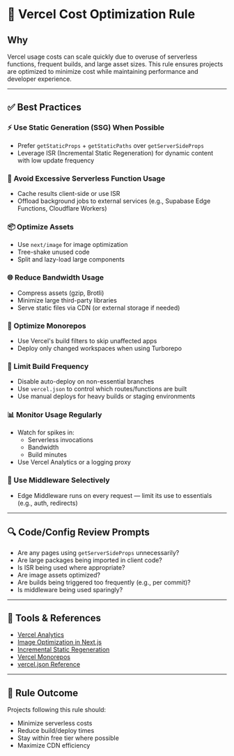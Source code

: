 # 💸 Vercel Cost Optimization Rule

## Why

Vercel usage costs can scale quickly due to overuse of serverless functions, frequent builds, and large asset sizes. This rule ensures projects are optimized to minimize cost while maintaining performance and developer experience.

---

## ✅ Best Practices

### ⚡ Use Static Generation (SSG) When Possible

- Prefer `getStaticProps` + `getStaticPaths` over `getServerSideProps`
- Leverage ISR (Incremental Static Regeneration) for dynamic content with low update frequency

### 🔁 Avoid Excessive Serverless Function Usage

- Cache results client-side or use ISR
- Offload background jobs to external services (e.g., Supabase Edge Functions, Cloudflare Workers)

### 📦 Optimize Assets

- Use `next/image` for image optimization
- Tree-shake unused code
- Split and lazy-load large components

### 🌐 Reduce Bandwidth Usage

- Compress assets (gzip, Brotli)
- Minimize large third-party libraries
- Serve static files via CDN (or external storage if needed)

### 🧱 Optimize Monorepos

- Use Vercel's build filters to skip unaffected apps
- Deploy only changed workspaces when using Turborepo

### 🔄 Limit Build Frequency

- Disable auto-deploy on non-essential branches
- Use `vercel.json` to control which routes/functions are built
- Use manual deploys for heavy builds or staging environments

### 📊 Monitor Usage Regularly

- Watch for spikes in:
  - Serverless invocations
  - Bandwidth
  - Build minutes
- Use Vercel Analytics or a logging proxy

### 🧪 Use Middleware Selectively

- Edge Middleware runs on every request — limit its use to essentials (e.g., auth, redirects)

---

## 🔍 Code/Config Review Prompts

- Are any pages using `getServerSideProps` unnecessarily?
- Are large packages being imported in client code?
- Is ISR being used where appropriate?
- Are image assets optimized?
- Are builds being triggered too frequently (e.g., per commit)?
- Is middleware being used sparingly?

---

## 🧰 Tools & References

- [Vercel Analytics](https://vercel.com/docs/analytics)
- [Image Optimization in Next.js](https://nextjs.org/docs/pages/api-reference/components/image)
- [Incremental Static Regeneration](https://nextjs.org/docs/pages/building-your-application/data-fetching/incremental-static-regeneration)
- [Vercel Monorepos](https://vercel.com/docs/projects/monorepos)
- [vercel.json Reference](https://vercel.com/docs/project-configuration)

---

## 🏁 Rule Outcome

Projects following this rule should:

- Minimize serverless costs
- Reduce build/deploy times
- Stay within free tier where possible
- Maximize CDN efficiency
